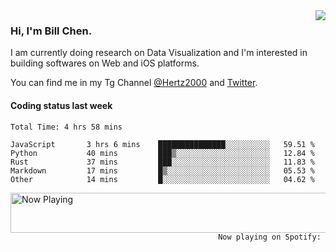 <img  align="right" src="https://github-readme-stats.vercel.app/api?username=BillChen2k&show_icons=false&count_private=true&hide_title=true">

### Hi, I'm Bill Chen.

I am currently doing research on Data Visualization and I'm interested in building softwares on Web and iOS platforms.

You can find me in my Tg Channel [@Hertz2000](https://t.me/Hertz2000) and [Twitter](https://twitter.com/billchen2k).

#### Coding status last week

<!--START_SECTION:waka-->

```text
Total Time: 4 hrs 58 mins

JavaScript       3 hrs 6 mins    ███████████████░░░░░░░░░░   59.51 %
Python           40 mins         ███▒░░░░░░░░░░░░░░░░░░░░░   12.84 %
Rust             37 mins         ███░░░░░░░░░░░░░░░░░░░░░░   11.83 %
Markdown         17 mins         █▒░░░░░░░░░░░░░░░░░░░░░░░   05.53 %
Other            14 mins         █░░░░░░░░░░░░░░░░░░░░░░░░   04.62 %
```

<!--END_SECTION:waka-->


<div>
<a href="https://spotify-now-playing.billchen2k.vercel.app/now-playing?open">
   <img align="right" src="https://spotify-now-playing.billchen2k.vercel.app/now-playing" width="540" height="64" alt="Now Playing">
</a>
</div>

<div>
<p align="right"><code>Now playing on Spotify: </code></p>
</div>

<!--
**BillChen2K/BillChen2K** is a ✨ _special_ ✨ repository because its `README.md` (this file) appears on your GitHub profile.

Here are some ideas to get you started:

- 🔭 I’m currently working on ...
- 🌱 I’m currently learning ...
- 👯 I’m looking to collaborate on ...
- 🤔 I’m looking for help with ...
- 💬 Ask me about ...
- 📫 How to reach me: ...
- 😄 Pronouns: ...
- ⚡ Fun fact: ...
-->
